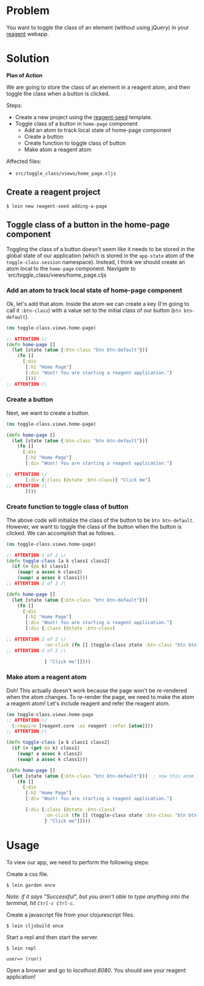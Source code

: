 # Problem

You want to toggle the class of an element (without using jQuery) in your [reagent](https://github.com/reagent-project/reagent) webapp.

# Solution

**Plan of Action**

We are going to store the class of an element in a reagent atom, and then toggle the class when a button is clicked.

Steps:

* Create a new project using the [reagent-seed](https://github.com/gadfly361/reagent-seed) template.
* Toggle class of a button in `home-page` component
    * Add an atom to track local state of home-page component
	* Create a button
	* Create function to toggle class of button
	* Make atom a reagent atom

Affected files:

* `src/toggle_class/views/home_page.cljs`

## Create a reagent project

```
$ lein new reagent-seed adding-a-page
```

## Toggle class of a button in the home-page component

Toggling the class of a button doesn't seem like it needs to be stored in the global state of our application (which is stored in the `app-state` atom of the `toggle-class.session` namespace).  Instead, I think we should create an atom local to the `home-page` component.  Navigate to `src/toggle_class/views/home_page.cljs

### Add an atom to track local state of home-page component

Ok, let's add that atom.  Inside the atom we can create a key (I'm going to call it `:btn-class`) with a value set to the initial class of our button (`btn btn-default`).

```clojure
(ns toggle-class.views.home-page)

;; ATTENTION \/
(defn home-page []
  (let [state (atom {:btn-class "btn btn-default"})]
    (fn []
      [:div
       [:h2 "Home Page"]
       [:div "Woot! You are starting a reagent application."]
       ])))
;; ATTENTION /\
```

### Create a button

Next, we want to create a button.

```clojure
(ns toggle-class.views.home-page)

(defn home-page []
  (let [state (atom {:btn-class "btn btn-default"})]
    (fn []
      [:div
       [:h2 "Home Page"]
       [:div "Woot! You are starting a reagent application."]

;; ATTENTION \/
       [:div {:class (@state :btn-class)} "Click me"]
;; ATTENTION /\
       ])))
```

### Create function to toggle class of button

The above code will initialize the class of the button to be `btn btn-default`. However, we want to toggle the class of the button when the button is clicked. We can accomplish that as follows.

```clojure
(ns toggle-class.views.home-page)

;; ATTENTION 1 of 2 \/
(defn toggle-class [a k class1 class2]
  (if (= (@a k) class1)
    (swap! a assoc k class2)
    (swap! a assoc k class1)))
;; ATTENTION 1 of 2 /\

(defn home-page []
  (let [state (atom {:btn-class "btn btn-default"})]
    (fn []
      [:div
       [:h2 "Home Page"]
       [:div "Woot! You are starting a reagent application."]
       [:div {:class (@state :btn-class)

;; ATTENTION 2 of 2 \/
              :on-click (fn [] (toggle-class state :btn-class "btn btn-default" "btn btn-danger"))
;; ATTENTION 2 of 2 /\

              } "Click me"]])))
```

### Make atom a reagent atom

Doh! This actually doesn't work because the page won't be re-rendered when the atom changes.  To re-render the page, we need to make the atom a reagent atom!  Let's include reagent and refer the reagent atom.

```clojure
(ns toggle-class.views.home-page
;; ATTENTION \/
  (:require [reagent.core :as reagent :refer [atom]]))
;; ATTENTION /\

(defn toggle-class [a k class1 class2]
  (if (= (get @a k) class1)
    (swap! a assoc k class2)
    (swap! a assoc k class1)))

(defn home-page []
  (let [state (atom {:btn-class "btn btn-default"})]  ; now this atom is a reagent atom!
    (fn []
      [:div
       [:h2 "Home Page"]
       [:div "Woot! You are starting a reagent application."]

       [:div {:class (@state :btn-class)
              :on-click (fn [] (toggle-class state :btn-class "btn btn-default" "btn btn-danger"))
              } "Click me"]])))
```

# Usage

To view our app, we need to perform the following steps:

Create a css file.

```
$ lein garden once
```

*Note: if it says "Successful", but you aren't able to type anything into the terminal, hit `Ctrl-c Ctrl-c`.*

Create a javascript file from your clojurescript files.

```
$ lein cljsbuild once
```

Start a repl and then start the server.

```
$ lein repl

user=> (run!)
```

Open a browser and go to *localhost:8080*. You should see your reagent application!

